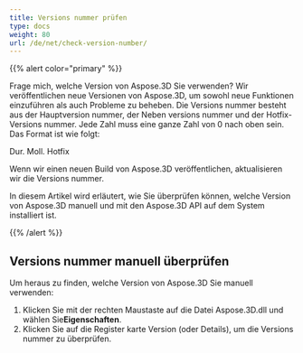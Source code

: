 ```yaml
---
title: Versions nummer prüfen
type: docs
weight: 80
url: /de/net/check-version-number/
---
```

{{% alert color="primary" %}}

Frage mich, welche Version von Aspose.3D Sie verwenden? Wir veröffentlichen neue Versionen von Aspose.3D, um sowohl neue Funktionen einzuführen als auch Probleme zu beheben. Die Versions nummer besteht aus der Hauptversion nummer, der Neben versions nummer und der Hotfix-Versions nummer. Jede Zahl muss eine ganze Zahl von 0 nach oben sein. Das Format ist wie folgt:

Dur. Moll. Hotfix

Wenn wir einen neuen Build von Aspose.3D veröffentlichen, aktualisieren wir die Versions nummer.

In diesem Artikel wird erläutert, wie Sie überprüfen können, welche Version von Aspose.3D manuell und mit den Aspose.3D API auf dem System installiert ist.

{{% /alert %}}

##  **Versions nummer manuell überprüfen**

Um heraus zu finden, welche Version von Aspose.3D Sie manuell verwenden:

1. Klicken Sie mit der rechten Maustaste auf die Datei Aspose.3D.dll und wählen Sie**Eigenschaften**.
1. Klicken Sie auf die Register karte Version (oder Details), um die Versions nummer zu überprüfen.

